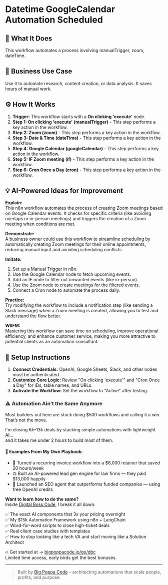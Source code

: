 # Datetime GoogleCalendar Automation Scheduled

## 🚀 What It Does
This workflow automates a process involving manualTrigger, zoom, dateTime.

## 💼 Business Use Case
Use it to automate research, content creation, or data analysis. It saves hours of manual work.

## ⚙️ How It Works
1.  **Trigger:** This workflow starts with a **On clicking 'execute'** node.
2. **Step 1: On clicking 'execute' (manualTrigger)** - This step performs a key action in the workflow.
3. **Step 2: Zoom (zoom)** - This step performs a key action in the workflow.
4. **Step 3: Date & Time (dateTime)** - This step performs a key action in the workflow.
5. **Step 4: Google Calendar (googleCalendar)** - This step performs a key action in the workflow.
6. **Step 5: IF Zoom meeting (if)** - This step performs a key action in the workflow.
7. **Step 6: Cron Once a Day (cron)** - This step performs a key action in the workflow.

## 💡 AI-Powered Ideas for Improvement
**Explain:**  
This n8n workflow automates the process of creating Zoom meetings based on Google Calendar events. It checks for specific criteria (like avoiding overlaps or in-person meetings) and triggers the creation of a Zoom meeting when conditions are met.

**Demonstrate:**  
A business owner could use this workflow to streamline scheduling by automatically creating Zoom meetings for their online appointments, reducing manual input and avoiding scheduling conflicts.

**Imitate:**  
1. Set up a Manual Trigger in n8n.
2. Use the Google Calendar node to fetch upcoming events.
3. Add an IF node to filter out unwanted events (like in-person).
4. Use the Zoom node to create meetings for the filtered events.
5. Connect a Cron node to automate the process daily.

**Practice:**  
Try modifying the workflow to include a notification step (like sending a Slack message) when a Zoom meeting is created, allowing you to test and understand the flow better.

**WIIFM:**  
Mastering this workflow can save time on scheduling, improve operational efficiency, and enhance customer service, making you more attractive to potential clients as an automation consultant.

## 🔧 Setup Instructions
1. **Connect Credentials:** OpenAI, Google Sheets, Slack, and other nodes must be authenticated.
2. **Customize Core Logic:** Review "On clicking 'execute'" and "Cron Once a Day" for IDs, table names, and URLs.
3. **Activate the Workflow:** Set the workflow to "Active" after testing.

### ⚠️ Automation Ain’t the Same Anymore

Most builders out here are stuck doing $500 workflows and calling it a win.  
That’s not the move.  

I'm closing $6k–$13k deals by stacking simple automations with lightweight AI...  
and it takes me under 2 hours to build most of them.

#### 🧠 Examples From My Own Playbook:
- 🔁 Turned a recurring invoice workflow into a $6,000 retainer that saved 20 hours/week  
- ⚖️ Built an AI-powered lead gen engine for law firms — they paid $13,000 happily  
- 🚀 Launched an SEO agent that outperforms funded companies — using free OpenAI credits  

**Want to learn how to do the same?**  
Inside [Digital Boss Code](https://bigpoppacode.io/go/dbc), I break it all down:

✅ The exact AI components that 3x your pricing overnight  
✅ My $15k Automation Framework using n8n + LangChain  
✅ Word-for-word scripts to close high-ticket deals  
✅ Real client case studies with templates  
✅ How to stop looking like a tech VA and start moving like a Solution Architect  

🔥 Get started at → [bigpoppacode.io/go/dbc](https://bigpoppacode.io/go/dbc)  
Limited time access, early birds get the best bonuses.

---
> Built by [Big Poppa Code](https://bigpoppacode.io) – architecting automations that scale people, profits, and purpose.
